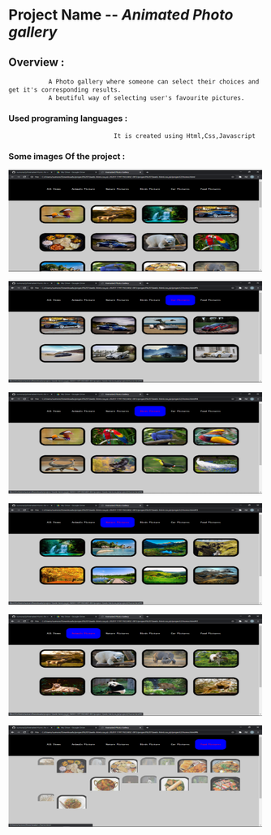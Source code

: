 # Project Name -- *Animated Photo gallery*

## Overview :
               A Photo gallery where someone can select their choices and get it's corresponding results.
               A beutiful way of selecting user's favourite pictures.

### Used programing languages :
                                 It is created using Html,Css,Javascript
 
### Some images Of the project :
<pre>
<img src='https://github.com/sumony2j/Animated-Photo-gallery/blob/master/Screenshots/Screenshot%20(34).png' width=500 height=200>

<img src='https://github.com/sumony2j/Animated-Photo-gallery/blob/master/Screenshots/Screenshot%20(35).png' width=500 height=200>

<img src='https://github.com/sumony2j/Animated-Photo-gallery/blob/master/Screenshots/Screenshot%20(36).png' width=500 height=200>

<img src='https://github.com/sumony2j/Animated-Photo-gallery/blob/master/Screenshots/Screenshot%20(37).png' width=500 height=200>

<img src='https://github.com/sumony2j/Animated-Photo-gallery/blob/master/Screenshots/Screenshot%20(38).png' width=500 height=200>

<img src='https://github.com/sumony2j/Animated-Photo-gallery/blob/master/Screenshots/Screenshot%20(39).png' width=500 height=200>
</pre>
